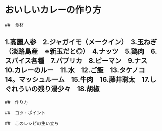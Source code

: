 # おいしいカレーの作り方
##　食材
## 1.高麗人参　2.ジャガイモ（メークイン）　3.玉ねぎ（淡路島産　※新玉だと◎）　4.ナッツ　5.鶏肉　6.スパイス各種　7.パプリカ　8.ピーマン　9.ナス　10.カレーのルー　11.水　12.ご飯　13.タケノコ　14。マッシュルーム　15.牛肉　16.藤井聡太　17.しぐれういの残り湯少々　18.胡椒　

##　作り方

##　コツ・ポイント

##　このレシピの生い立ち